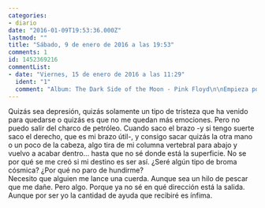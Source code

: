 ```yaml
---
categories:
- diario
date: "2016-01-09T19:53:36.000Z"
lastmod: ""
title: "Sábado, 9 de enero de 2016 a las 19:53"
comments: 1
id: 1452369216
commentList:
- date: "Viernes, 15 de enero de 2016 a las 11:29"
  ident: "1"
  comment: "Album: The Dark Side of the Moon - Pink Floyd\n\nEmpieza por ahi, escuchalo de seguido, en orden, mientras te sigues hundiendo. \n\nHay que llegar hasta abajo, y entender que no hay nada malo con estar ahi. Que el mundo de la depresion es el mismo mundo que el de la felicidad, ambos conviven, al igual que todos los demas mundos. No estas hundiendote en un lugar, alejandote de donde quieres estar.\n\nCuando estes comodamente en el fondo, empieza a mirar a tu alrededor, donde quieres ir ahora? Tenemos tantisimo tiempo por delante, y a la vez conseguimos convencernos de que no hay nada que hacer, porque miramos al instante siguiente, al dia siguiente... Y no vemos lo que realmente hay.\n\nHaz alguna \"locura\", vete a algun sitio, pide trabajo a cambio de alojamiento en algun sitio lejano, o cercano, que mas da. Animo, sigue aqui, escribeme si quieres hablar de cualquier cosa"
---
```


Quizás sea depresión, quizás solamente un tipo de tristeza que ha venido para quedarse o quizás es que no me quedan más emociones. Pero no puedo salir del charco de petróleo. Cuando saco el brazo -y si tengo suerte saco el derecho, que es mi brazo útil-, y consigo sacar quizás la otra mano o un poco de la cabeza, algo tira de mi columna vertebral para abajo y vuelvo a acabar dentro... hasta que no sé donde está la superficie. No se por qué se me creó si mi destino es ser así. ¿Seré algún tipo de broma cósmica? ¿Por qué no paro de hundirme?   
Necesito que alguien me lance una cuerda. Aunque sea un hilo de pescar que me dañe. Pero algo. Porque ya no sé en qué dirección está la salida.  
Aunque por ser yo la cantidad de ayuda que recibiré es ínfima.